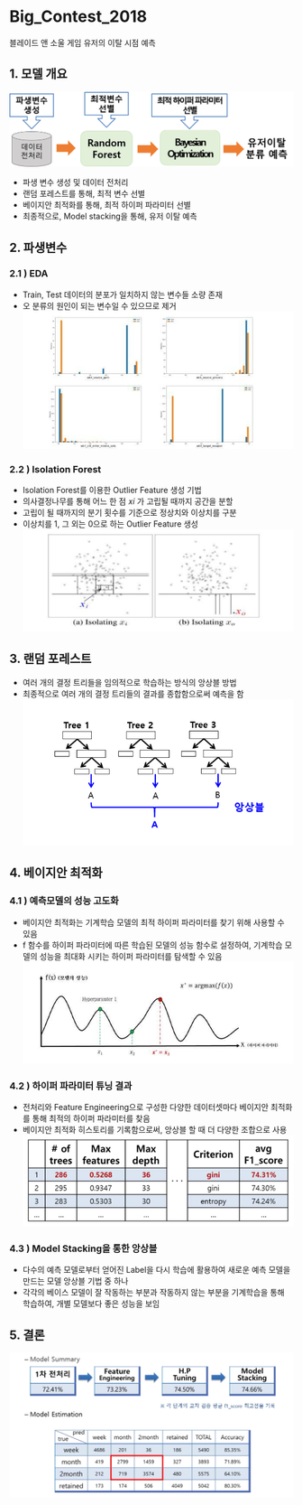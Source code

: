 # Big_Contest_2018
블레이드 앤 소울 게임 유저의 이탈 시점 예측

## 1. 모델 개요
![alt_text](https://github.com/Juhee-Maeng/Big_Contest_2018/blob/master/images/1.%20%EB%AA%A8%EB%8D%B8%20%EA%B0%9C%EC%9A%94.PNG)
- 파생 변수 생성 및 데이터 전처리
- 랜덤 포레스트를 통해, 최적 변수 선별
- 베이지안 최적화를 통해, 최적 하이퍼 파라미터 선별
- 최종적으로, Model stacking을 통해, 유저 이탈 예측

## 2. 파생변수

### 2.1 ) EDA
- Train, Test 데이터의 분포가 일치하지 않는 변수들 소량 존재
- 오 분류의 원인이 되는 변수일 수 있으므로 제거
![alt_text](https://github.com/Juhee-Maeng/Big_Contest_2018/blob/master/images/2.1.%ED%8C%8C%EC%83%9D%EB%B3%80%EC%88%98(EDA).PNG)

### 2.2 ) Isolation Forest
- Isolation Forest를 이용한 Outlier Feature 생성 기법
- 의사결정나무를 통해 어느 한 점 𝑥𝑖 가 고립될 때까지 공간을 분할
- 고립이 될 때까지의 분기 횟수를 기준으로 정상치와 이상치를 구분
- 이상치를 1, 그 외는 0으로 하는 Outlier Feature 생성
![alt_text](https://github.com/Juhee-Maeng/Big_Contest_2018/blob/master/images/2.2.%ED%8C%8C%EC%83%9D%EB%B3%80%EC%88%98(isolation%20forest).PNG)

## 3. 랜덤 포레스트
- 여러 개의 결정 트리들을 임의적으로 학습하는 방식의 앙상블 방법
- 최종적으로 여러 개의 결정 트리들의 결과를 종합함으로써 예측을 함
![alt_text](https://github.com/Juhee-Maeng/Big_Contest_2018/blob/master/images/3.%EB%9E%9C%EB%8D%A4%ED%8F%AC%EB%A0%88%EC%8A%A4%ED%8A%B8.PNG)

## 4. 베이지안 최적화

### 4.1 ) 예측모델의 성능 고도화
- 베이지안 최적화는 기계학습 모델의 최적 하이퍼 파라미터를 찾기 위해 사용할 수 있음
- f 함수를 하이퍼 파라미터에 따른 학습된 모델의 성능 함수로 설정하여, 기계학습 모델의 성능을 최대화 시키는 하이퍼 파라미터를 탐색할 수 있음
![alt_text](https://github.com/Juhee-Maeng/Big_Contest_2018/blob/master/images/4.%EB%B2%A0%EC%9D%B4%EC%A7%80%EC%95%88.PNG)

### 4.2 ) 하이퍼 파라미터 튜닝 결과
- 전처리와 Feature Engineering으로 구성한 다양한 데이터셋마다 베이지안 최적화를 통해 최적의 하이퍼 파라미터를 찾음
- 베이지안 최적화 히스토리를 기록함으로써, 앙상블 할 때 더 다양한 조합으로 사용
![alt_text](https://github.com/Juhee-Maeng/Big_Contest_2018/blob/master/images/4.2.%EB%B2%A0%EC%9D%B4%EC%A7%80%EC%95%88.PNG)

### 4.3 ) Model Stacking을 통한 앙상블
- 다수의 예측 모델로부터 얻어진 Label을 다시 학습에 활용하여 새로운 예측 모델을 만드는 모델 앙상블 기법 중 하나
- 각각의 베이스 모델이 잘 작동하는 부분과 작동하지 않는 부분을 기계학습을 통해  학습하여, 개별 모델보다 좋은 성능을 보임

## 5. 결론

![alt_text](https://github.com/Juhee-Maeng/Big_Contest_2018/blob/master/images/5.%20%EA%B2%B0%EB%A1%A0.PNG)
